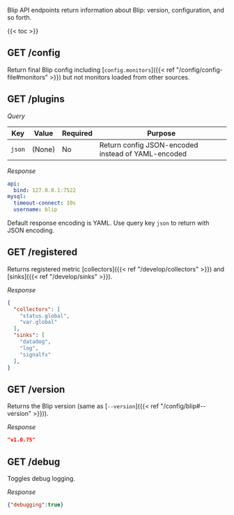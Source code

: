 ---
---

Blip API endpoints return information about Blip: version, configuration, and so forth.

{{< toc >}}

## GET /config

Return final Blip config including [`config.monitors`]({{< ref "/config/config-file#monitors" >}}) but not monitors loaded from other sources.

## GET /plugins

*Query*

|Key|Value|Required|Purpose|
|---|-----|--------|-------|
|`json`|(None)|No|Return config JSON-encoded instead of YAML-encoded|

*Response*

```yaml
api:
  bind: 127.0.0.1:7522
mysql:
  timeout-connect: 10s
  username: blip
```

Default response encoding is YAML.
Use query key `json` to return with JSON encoding.

## GET /registered

Returns registered metric [collectors]({{< ref "/develop/collectors" >}}) and [sinks]({{< ref "/develop/sinks" >}}).

*Response*

```json
{
  "collectors": [
    "status.global",
    "var.global"
  ],
  "sinks": [
    "datadog",
    "log",
    "signalfx"
  ],
}
```

## GET /version

Returns the Blip version (same as [`--version`]({{< ref "/config/blip#--version" >}})).

*Response*

```json
"v1.0.75"
```

## GET /debug

Toggles debug logging.

*Response*

```json
{"debugging":true}
```


